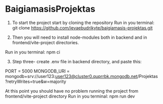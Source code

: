 ﻿# BaigiamasisProjektas
 
1. To start the project start by cloning the repository
Run in you terminal:
git clone https://github.com/ievaebudrikyte/baigiamasis-projektas.git

2. Then you will need to install node-modules both in backend and in frontend/vite-project directories.

Run in you terminal:
npm ci

3. Step three- create .env file in backend directory, and paste this:

PORT = 5000
MONGODB_URI = mongodb+srv://user123:user123@cluster0.quprrbk.mongodb.net/Projektas?retryWrites=true&w=majority

At this point you should have no problem running the project from frontend/vite-project directory
Run in you terminal:
npm run dev
